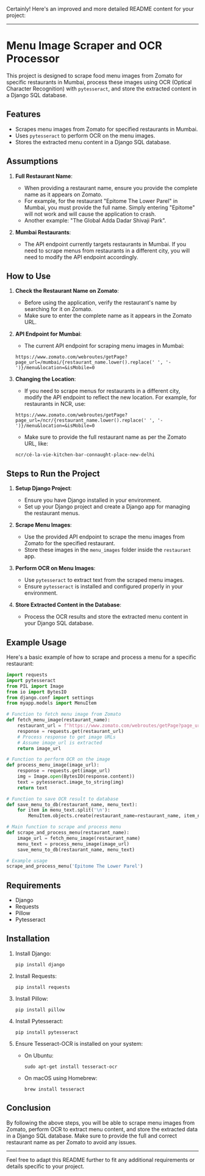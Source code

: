 Certainly! Here's an improved and more detailed README content for your project:

---

# Menu Image Scraper and OCR Processor

This project is designed to scrape food menu images from Zomato for specific restaurants in Mumbai, process these images using OCR (Optical Character Recognition) with `pytesseract`, and store the extracted content in a Django SQL database.

## Features

- Scrapes menu images from Zomato for specified restaurants in Mumbai.
- Uses `pytesseract` to perform OCR on the menu images.
- Stores the extracted menu content in a Django SQL database.

## Assumptions

1. **Full Restaurant Name**: 
    - When providing a restaurant name, ensure you provide the complete name as it appears on Zomato.
    - For example, for the restaurant "Epitome The Lower Parel" in Mumbai, you must provide the full name. Simply entering "Epitome" will not work and will cause the application to crash.
    - Another example: "The Global Adda Dadar Shivaji Park".

2. **Mumbai Restaurants**:
    - The API endpoint currently targets restaurants in Mumbai. If you need to scrape menus from restaurants in a different city, you will need to modify the API endpoint accordingly.

## How to Use

1. **Check the Restaurant Name on Zomato**:
    - Before using the application, verify the restaurant's name by searching for it on Zomato.
    - Make sure to enter the complete name as it appears in the Zomato URL.

2. **API Endpoint for Mumbai**:
    - The current API endpoint for scraping menu images in Mumbai:
    ```
    https://www.zomato.com/webroutes/getPage?page_url=/mumbai/{restaurant_name.lower().replace(' ', '-')}/menu&location=&isMobile=0
    ```

3. **Changing the Location**:
    - If you need to scrape menus for restaurants in a different city, modify the API endpoint to reflect the new location. For example, for restaurants in NCR, use:
    ```
    https://www.zomato.com/webroutes/getPage?page_url=/ncr/{restaurant_name.lower().replace(' ', '-')}/menu&location=&isMobile=0
    ```

    - Make sure to provide the full restaurant name as per the Zomato URL, like:
    ```
    ncr/cé-la-vie-kitchen-bar-connaught-place-new-delhi
    ```

## Steps to Run the Project

1. **Setup Django Project**:
    - Ensure you have Django installed in your environment.
    - Set up your Django project and create a Django app for managing the restaurant menus.

2. **Scrape Menu Images**:
    - Use the provided API endpoint to scrape the menu images from Zomato for the specified restaurant.
    - Store these images in the `menu_images` folder inside the `restaurant` app.

3. **Perform OCR on Menu Images**:
    - Use `pytesseract` to extract text from the scraped menu images.
    - Ensure `pytesseract` is installed and configured properly in your environment.

4. **Store Extracted Content in the Database**:
    - Process the OCR results and store the extracted menu content in your Django SQL database.

## Example Usage

Here's a basic example of how to scrape and process a menu for a specific restaurant:

```python
import requests
import pytesseract
from PIL import Image
from io import BytesIO
from django.conf import settings
from myapp.models import MenuItem

# Function to fetch menu image from Zomato
def fetch_menu_image(restaurant_name):
    restaurant_url = f"https://www.zomato.com/webroutes/getPage?page_url=/mumbai/{restaurant_name.lower().replace(' ', '-')}/menu&location=&isMobile=0"
    response = requests.get(restaurant_url)
    # Process response to get image URLs
    # Assume image_url is extracted
    return image_url

# Function to perform OCR on the image
def process_menu_image(image_url):
    response = requests.get(image_url)
    img = Image.open(BytesIO(response.content))
    text = pytesseract.image_to_string(img)
    return text

# Function to save OCR result to database
def save_menu_to_db(restaurant_name, menu_text):
    for item in menu_text.split('\n'):
        MenuItem.objects.create(restaurant_name=restaurant_name, item_name=item)

# Main function to scrape and process menu
def scrape_and_process_menu(restaurant_name):
    image_url = fetch_menu_image(restaurant_name)
    menu_text = process_menu_image(image_url)
    save_menu_to_db(restaurant_name, menu_text)

# Example usage
scrape_and_process_menu('Epitome The Lower Parel')
```

## Requirements

- Django
- Requests
- Pillow
- Pytesseract

## Installation

1. Install Django:
    ```
    pip install django
    ```

2. Install Requests:
    ```
    pip install requests
    ```

3. Install Pillow:
    ```
    pip install pillow
    ```

4. Install Pytesseract:
    ```
    pip install pytesseract
    ```

5. Ensure Tesseract-OCR is installed on your system:
    - On Ubuntu:
        ```
        sudo apt-get install tesseract-ocr
        ```
    - On macOS using Homebrew:
        ```
        brew install tesseract
        ```

## Conclusion

By following the above steps, you will be able to scrape menu images from Zomato, perform OCR to extract menu content, and store the extracted data in a Django SQL database. Make sure to provide the full and correct restaurant name as per Zomato to avoid any issues.

---

Feel free to adapt this README further to fit any additional requirements or details specific to your project.
